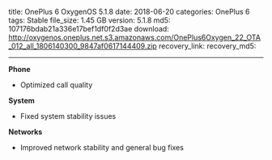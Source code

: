 title: OnePlus 6 OxygenOS 5.1.8
date: 2018-06-20
categories: OnePlus 6
tags: Stable
file_size: 1.45 GB
version: 5.1.8
md5: 107176bdab21a336e17bef1df0f2d3ae
download: http://oxygenos.oneplus.net.s3.amazonaws.com/OnePlus6Oxygen_22_OTA_012_all_1806140300_9847af0617144409.zip
recovery_link: 
recovery_md5:

---
**Phone**
* Optimized call quality

**System**
* Fixed system stability issues

**Networks**
* Improved network stability and general bug fixes
